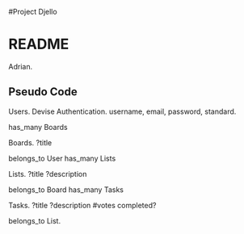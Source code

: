 #Project Djello

# README

Adrian.


## Pseudo Code

Users.
  Devise Authentication.
  username, email, password, standard.

  has_many Boards

Boards.
  ?title

  belongs_to User
  has_many Lists

Lists.
  ?title
  ?description

  belongs_to Board
  has_many Tasks

Tasks.
  ?title
  ?description
  #votes
  completed?

  belongs_to List.
